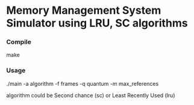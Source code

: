 # Memory Management System Simulator using LRU, SC algorithms

<p><h3>Compile</h3></p>
make

<h3><p>Usage</h3></p>
./main -a algorithm -f frames -q quantum -m max_references </p>

algorithm could be Second chance (sc) or Least Recently Used (lru)  
